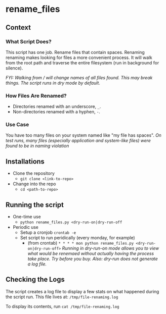 # rename_files

## Context

### What Script Does?
This script has one job. Rename files that contain spaces. 
Renaming renaming makes looking for files a more convenient process. It will walk from the root path and traverse the entire filesystem (run in background for silence). 

*FYI: Walking from / will change names of all files found. This may break things. The script runs in dry mode by default.*

### How Files Are Renamed?
* Directories renamed with an underscore, `_`.
* Non-directories renamed with a hyphen, `-`.

### Use Case
You have too many files on your system named like "my file has spaces".
*On test runs, many files (especially application and system-like files) were found to be in naming violation*

## Installations
* Clone the repository
    - `git clone <link-to-repo>`
* Change into the repo
    - `cd <path-to-repo>`

## Running the script
* One-time use
    - `python rename_files.py <dry-run-on|dry-run-off`
* Periodic use
    - Setup a cronjob `crontab -e`
    - Set script to run peridically (every monday, for example)
        + (from crontab) `* * * * mon python rename_files.py <dry-run-on|dry-run-off>`
*Running in dry-run-on mode allows you to view what would be renemaed without actually having the process take place. Try before you buy. Also: dry-run does not generate a log file.*

## Checking the Logs
The script creates a log file to display a few stats on what happened during the script run. This file lives at: `/tmp/file-renaming.log`

To display its contents, run `cat /tmp/file-renaming.log`